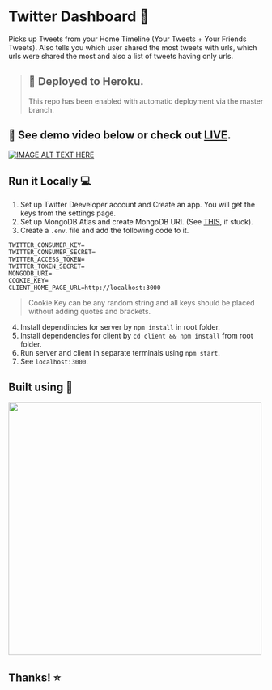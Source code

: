 # Twitter Dashboard :ghost:
Picks up Tweets from your Home Timeline (Your Tweets + Your Friends Tweets). Also tells you which user shared the most tweets with urls, which urls were shared the most and also a list of tweets having only urls.

> ## :rocket: Deployed to Heroku.
> This repo has been enabled with automatic deployment via the master branch.

## :loudspeaker: See demo video below or check out [LIVE](https://twitt-dashboard.herokuapp.com/).
[![IMAGE ALT TEXT HERE](http://img.youtube.com/vi/iIkLQAKoVe0/0.jpg)](http://www.youtube.com/watch?v=iIkLQAKoVe0)

## Run it Locally :computer:
1. Set up Twitter Deeveloper account and Create an app. You will get the keys from the settings page.
2. Set up MongoDB Atlas and create MongoDB URI. (See [THIS](https://medium.com/swlh/creating-connecting-a-mongodb-database-and-node-js-server-to-a-front-end-6a53d400ae6a), if stuck).  
3. Create a `.env`. file and add the following code to it.  
```
TWITTER_CONSUMER_KEY=  
TWITTER_CONSUMER_SECRET=  
TWITTER_ACCESS_TOKEN=  
TWITTER_TOKEN_SECRET=  
MONGODB_URI=  
COOKIE_KEY=  
CLIENT_HOME_PAGE_URL=http://localhost:3000
```
> Cookie Key can be any random string and all keys should be placed without adding quotes and brackets.

4. Install dependincies for server by `npm install` in root folder.
5. Install dependencies for client by `cd client && npm install` from root folder.
6. Run server and client in separate terminals using `npm start`.
6. See `localhost:3000`.

## Built using :bookmark:
<img src="https://upload.wikimedia.org/wikipedia/commons/9/94/MERN-logo.png" width="500" />

## Thanks! :star:
